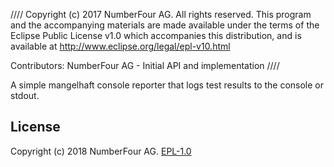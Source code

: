 ////
Copyright (c) 2017 NumberFour AG.
All rights reserved. This program and the accompanying materials
are made available under the terms of the Eclipse Public License v1.0
which accompanies this distribution, and is available at
http://www.eclipse.org/legal/epl-v10.html

Contributors:
  NumberFour AG - Initial API and implementation
////

A simple mangelhaft console reporter that logs test results to the console or stdout.

## License

Copyright (c) 2018 NumberFour AG.
[EPL-1.0](http://www.eclipse.org/legal/epl-v10.html)
